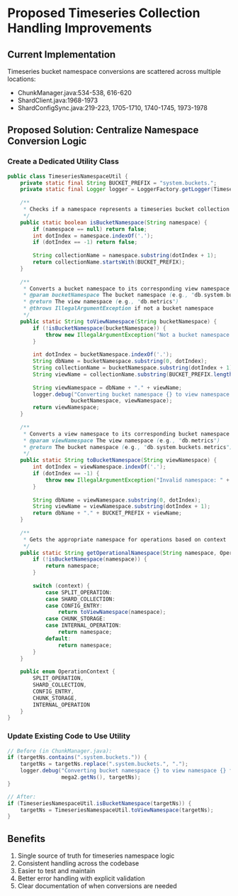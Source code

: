 # Proposed Timeseries Collection Handling Improvements

## Current Implementation
Timeseries bucket namespace conversions are scattered across multiple locations:
- ChunkManager.java:534-538, 616-620
- ShardClient.java:1968-1973
- ShardConfigSync.java:219-223, 1705-1710, 1740-1745, 1973-1978

## Proposed Solution: Centralize Namespace Conversion Logic

### Create a Dedicated Utility Class
```java
public class TimeseriesNamespaceUtil {
    private static final String BUCKET_PREFIX = "system.buckets.";
    private static final Logger logger = LoggerFactory.getLogger(TimeseriesNamespaceUtil.class);
    
    /**
     * Checks if a namespace represents a timeseries bucket collection
     */
    public static boolean isBucketNamespace(String namespace) {
        if (namespace == null) return false;
        int dotIndex = namespace.indexOf('.');
        if (dotIndex == -1) return false;
        
        String collectionName = namespace.substring(dotIndex + 1);
        return collectionName.startsWith(BUCKET_PREFIX);
    }
    
    /**
     * Converts a bucket namespace to its corresponding view namespace
     * @param bucketNamespace The bucket namespace (e.g., "db.system.buckets.metrics")
     * @return The view namespace (e.g., "db.metrics")
     * @throws IllegalArgumentException if not a bucket namespace
     */
    public static String toViewNamespace(String bucketNamespace) {
        if (!isBucketNamespace(bucketNamespace)) {
            throw new IllegalArgumentException("Not a bucket namespace: " + bucketNamespace);
        }
        
        int dotIndex = bucketNamespace.indexOf('.');
        String dbName = bucketNamespace.substring(0, dotIndex);
        String collectionName = bucketNamespace.substring(dotIndex + 1);
        String viewName = collectionName.substring(BUCKET_PREFIX.length());
        
        String viewNamespace = dbName + "." + viewName;
        logger.debug("Converting bucket namespace {} to view namespace {}", 
                    bucketNamespace, viewNamespace);
        return viewNamespace;
    }
    
    /**
     * Converts a view namespace to its corresponding bucket namespace
     * @param viewNamespace The view namespace (e.g., "db.metrics")
     * @return The bucket namespace (e.g., "db.system.buckets.metrics")
     */
    public static String toBucketNamespace(String viewNamespace) {
        int dotIndex = viewNamespace.indexOf('.');
        if (dotIndex == -1) {
            throw new IllegalArgumentException("Invalid namespace: " + viewNamespace);
        }
        
        String dbName = viewNamespace.substring(0, dotIndex);
        String viewName = viewNamespace.substring(dotIndex + 1);
        return dbName + "." + BUCKET_PREFIX + viewName;
    }
    
    /**
     * Gets the appropriate namespace for operations based on context
     */
    public static String getOperationalNamespace(String namespace, OperationContext context) {
        if (!isBucketNamespace(namespace)) {
            return namespace;
        }
        
        switch (context) {
            case SPLIT_OPERATION:
            case SHARD_COLLECTION:
            case CONFIG_ENTRY:
                return toViewNamespace(namespace);
            case CHUNK_STORAGE:
            case INTERNAL_OPERATION:
                return namespace;
            default:
                return namespace;
        }
    }
    
    public enum OperationContext {
        SPLIT_OPERATION,
        SHARD_COLLECTION,
        CONFIG_ENTRY,
        CHUNK_STORAGE,
        INTERNAL_OPERATION
    }
}
```

### Update Existing Code to Use Utility
```java
// Before (in ChunkManager.java):
if (targetNs.contains(".system.buckets.")) {
    targetNs = targetNs.replace(".system.buckets.", ".");
    logger.debug("Converting bucket namespace {} to view namespace {} for split operation", 
                 mega2.getNs(), targetNs);
}

// After:
if (TimeseriesNamespaceUtil.isBucketNamespace(targetNs)) {
    targetNs = TimeseriesNamespaceUtil.toViewNamespace(targetNs);
}
```

## Benefits
1. Single source of truth for timeseries namespace logic
2. Consistent handling across the codebase
3. Easier to test and maintain
4. Better error handling with explicit validation
5. Clear documentation of when conversions are needed